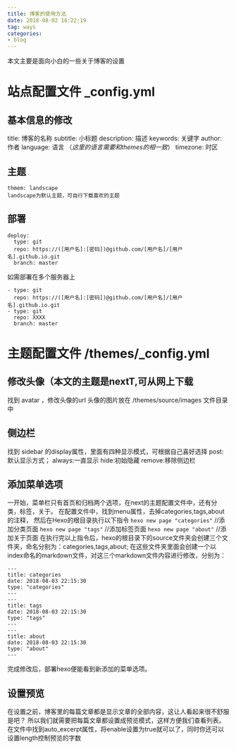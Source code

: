 ```yaml
---
title: 博客的使用方法
date: 2018-08-02 16:22:19
tag: ways
categories: 
- blog
---
```


本文主要是面向小白的一些关于博客的设置
<!-- more -->
# 站点配置文件 _config.yml
## 基本信息的修改
title: 博客的名称
subtitle: 小标题
description: 描述
keywords: 关键字
author: 作者
language: 语言 （*这里的语言需要和themes的相一致*）
timezone: 时区
## 主题
    thmem: landscape
    landscape为默认主题，可自行下载喜欢的主题
## 部署
```
deploy:
  type: git
  repo: https://([用户名]:[密码])@github.com/[用户名]/[用户名].github.io.git
  branch: master
```
如需部署在多个服务器上
```deploy:
- type: git
  repo: https://([用户名]:[密码])@github.com/[用户名]/[用户名].github.io.git
- type: git
  repo: XXXX
  branch: master
```
# 主题配置文件 /themes/_config.yml
## 修改头像（本文的主题是nextT,可从网上下载
找到 avatar ，修改头像的url
头像的图片放在 /themes/source/images 文件目录中
## 侧边栏
找到 sidebar 的display属性，里面有四种显示模式，可根据自己喜好选择
post:默认显示方式；
always:一直显示
hide:初始隐藏
remove:移除侧边栏
## 添加菜单选项
一开始，菜单栏只有首页和归档两个选项，在next的主题配置文件中，还有分类，标签，关于。
在配置文件中，找到menu属性，去掉categories,tags,about的注释，
然后在Hexo的根目录执行以下指令
`hexo new page "categories"`  //添加分类页面
`hexo new page "tags"`        //添加标签页面
`hexo new page "about"`       //添加关于页面
在执行完以上指令后，hexo的根目录下的source文件夹会创建三个文件夹，命名分别为：categories,tags,about;
在这些文件夹里面会创建一个以index命名的markdown文件，对这三个markdown文件内容进行修改，分别为：
```
---
title: categories
date: 2018-08-03 22:15:30
type: "categories"
---
---
title: tags
date: 2018-08-03 22:15:30
type: "tags"
---
---
title: about
date: 2018-08-03 22:15:30
type: "about"
---
```
完成修改后，部署hexo便能看到新添加的菜单选项。
## 设置预览
在设置之前，博客里的每篇文章都是显示文章的全部内容，这让人看起来很不舒服是吧？
所以我们就需要把每篇文章都设置成预览模式，这样方便我们查看列表。
在文件中找到auto_excerpt属性，将enable设置为true就可以了，同时你还可以设置length控制预览的字数